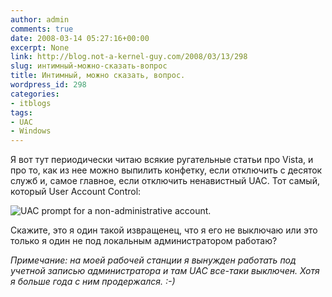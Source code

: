 ```yaml
---
author: admin
comments: true
date: 2008-03-14 05:27:16+00:00
excerpt: None
link: http://blog.not-a-kernel-guy.com/2008/03/13/298
slug: интимный-можно-сказать-вопрос
title: Интимный, можно сказать, вопрос.
wordpress_id: 298
categories:
- itblogs
tags:
- UAC
- Windows
---
```


Я вот тут периодически читаю всякие ругательные статьи про Vista, и про то, как из нее можно выпилить конфетку, если отключить с десяток служб и, самое главное, если отключить ненавистный UAC. Тот самый, который User Account Control:

 

![UAC prompt for a non-administrative account.](http://blog.not-a-kernel-guy.com/wp-content/uploads/2008/03/uac.png)

 

Скажите, это я один такой извращенец, что я его не выключаю или это только я один не под локальным администратором работаю?

 

_Примечание: на моей рабочей станции я вынужден работать под учетной записью администратора и там UAC все-таки выключен. Хотя я больше года с ним продержался. :-)_
